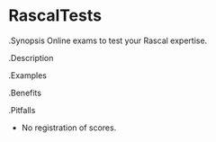 # RascalTests


.Synopsis
Online exams to test your Rascal expertise.

.Description


.Examples

.Benefits

.Pitfalls

* No registration of scores.
